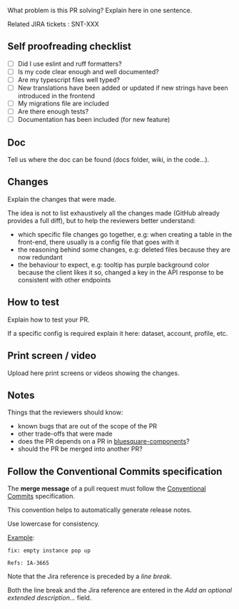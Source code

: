What problem is this PR solving? Explain here in one sentence.

Related JIRA tickets : SNT-XXX

## Self proofreading checklist

- [ ] Did I use eslint and ruff formatters?
- [ ] Is my code clear enough and well documented?
- [ ] Are my typescript files well typed?
- [ ] New translations have been added or updated if new strings have been introduced in the frontend
- [ ] My migrations file are included
- [ ] Are there enough tests?
- [ ] Documentation has been included (for new feature)

## Doc

Tell us where the doc can be found (docs folder, wiki, in the code...).

## Changes

Explain the changes that were made.

The idea is not to list exhaustively all the changes made (GitHub already provides a full diff), but to help the reviewers better understand:

- which specific file changes go together, e.g: when creating a table in the front-end, there usually is a config file that goes with it
- the reasoning behind some changes, e.g: deleted files because they are now redundant
- the behaviour to expect, e.g: tooltip has purple background color because the client likes it so, changed a key in the API response to be consistent with other endpoints

## How to test

Explain how to test your PR.

If a specific config is required explain it here: dataset, account, profile, etc.

## Print screen / video

Upload here print screens or videos showing the changes.

## Notes

Things that the reviewers should know:

- known bugs that are out of the scope of the PR
- other trade-offs that were made
- does the PR depends on a PR in [bluesquare-components](https://github.com/BLSQ/bluesquare-components)?
- should the PR be merged into another PR?

## Follow the Conventional Commits specification

The **merge message** of a pull request must follow the [Conventional Commits](https://www.conventionalcommits.org/en/v1.0.0/) specification.

This convention helps to automatically generate release notes.

Use lowercase for consistency.

[Example](https://github.com/BLSQ/iaso/commit/8b8d7d3064138c1e57878f17b4eb922516ab0112):

```
fix: empty instance pop up

Refs: IA-3665
```

Note that the Jira reference is preceded by a _line break_.

Both the line break and the Jira reference are entered in the _Add an optional extended description…_ field.
